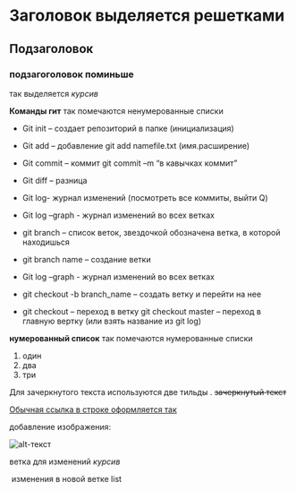 # Заголовок  выделяется решетками # 
## Подзаголовок
### подзагоголовок поминьше
так выделяется  *курсив*

**Команды гит** так помечаются ненумерованные списки
* Git init – создает репозиторий в папке (инициализация)
* Git add – добавление git add namefile.txt (имя.расширение)
* Git commit – коммит git commit –m “в кавычках коммит”
* Git diff – разница
* Git log- журнал изменений (посмотреть все коммиты, выйти Q)
* Git log –graph  - журнал изменений во всех ветках
* git branch –  список веток, звездочкой обозначена ветка, в которой находишься
* git branch name – создание ветки 
* Git log –graph  - журнал изменений во всех ветках  
* git checkout -b branch_name – создать ветку и перейти на нее


* git checkout – переход в ветку git checkout master – переход в главную вертку (или взять название из git log) 


**нумерованный список** так помечаются нумерованные списки
1. один
2. два
3. три

Для зачеркнутого текста используются две тильды . ~~зачеркнутый текст~~

[Обычная ссылка в строке оформляется так](https://www.google.com)

добавление изображения:

 
![alt-текст][logo]

[logo]: https://avatars.mds.yandex.net/i?id=999982a1392ae0364772fc40c0e90073-5888509-images-thumbs&n=13 "Текст заголовка логотипа 2"


ветка для изменений  _курсив_


 изменения в новой ветке list